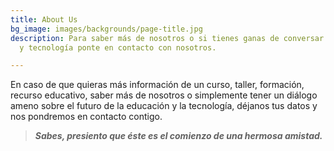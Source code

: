```yaml
---
title: About Us
bg_image: images/backgrounds/page-title.jpg
description: Para saber más de nosotros o si tienes ganas de conversar sobre educación
  y tecnología ponte en contacto con nosotros.

---
```

En caso de que quieras más información de un curso, taller, formación, recurso educativo, saber más de nosotros o simplemente tener un diálogo ameno sobre el futuro de la educación y la tecnología, déjanos tus datos y nos pondremos en contacto contigo.

> **_Sabes, presiento que éste es el comienzo de una hermosa amistad._**